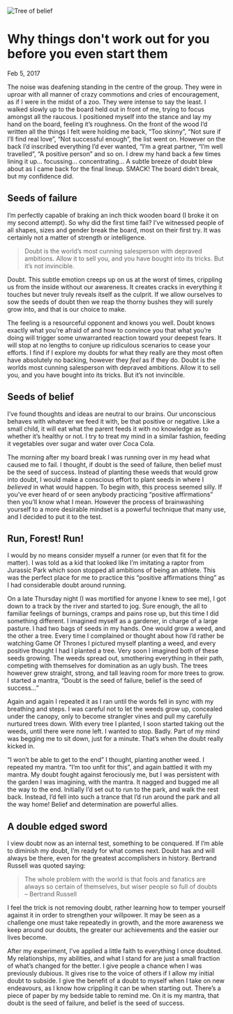 <!--
title: Why things don't work out for you before you even start them
date: Feb 5, 2017
watermarkImg: /images/content/article-6/watermark.png
watermarkAlt: Tree of belief
-->
![Tree of belief][image-1]
# Why things don't work out for you before you even start them
<time> Feb 5, 2017 </time>

The noise was deafening standing in the centre of the group. They were in uproar with all manner of crazy commotions and cries of encouragement, as if I were in the midst of a zoo. They were intense to say the least. I walked slowly up to the board held out in front of me, trying to focus amongst all the raucous. I positioned myself into the stance and lay my hand on the board, feeling it’s roughness. On the front of the wood I’d written all the things I felt were holding me back, “Too skinny”, “Not sure if I’ll find real love”, “Not successful enough”, the list went on. However on the back I’d inscribed everything I’d ever wanted, “I’m a great partner, “I’m well travelled”, “A positive person” and so on. I drew my hand back a few times lining it up… focussing… concentrating… A subtle breeze of doubt blew about as I came back for the final lineup. SMACK! The board didn’t break, but my confidence did.

## Seeds of failure
I’m perfectly capable of braking an inch thick wooden board (I broke it on my second attempt). So why did the first time fail? I’ve witnessed people of all shapes, sizes and gender break the board, most on their first try. It was certainly not a matter of strength or intelligence. 

> Doubt is the world’s most cunning salesperson with depraved ambitions. Allow it to sell you, and you have bought into its tricks. But it’s not invincible.

Doubt. This subtle emotion creeps up on us at the worst of times, crippling us from the inside without our awareness. It creates cracks in everything it touches but never truly reveals itself as the culprit. If we allow ourselves to sow the seeds of doubt then we reap the thorny bushes they will surely grow into, and that is our choice to make. 

The feeling is a resourceful opponent and knows you well. Doubt knows exactly what you’re afraid of and how to convince you that what you’re doing will trigger some unwarranted reaction toward your deepest fears. It will stop at no lengths to conjure up ridiculous scenarios to cease your efforts. I find if I explore my doubts for what they really are they most often have absolutely no backing, however they *feel* as if they do. Doubt is the worlds most cunning salesperson with depraved ambitions. Allow it to sell you, and you have bought into its tricks. But it’s not invincible.

## Seeds of belief
I’ve found thoughts and ideas are neutral to our brains. Our unconscious behaves with whatever we feed it with, be that positive or negative. Like a small child, it will eat what the parent feeds it with no knowledge as to whether it’s healthy or not. I try to treat my mind in a similar fashion, feeding it vegetables over sugar and water over Coca Cola. 

The morning after my board break I was running over in my head what caused me to fail. I thought, if doubt is the seed of failure, then belief must be the seed of success. Instead of planting these weeds that would grow into doubt, I would make a conscious effort to plant seeds in where I *believed* in what would happen. To begin with, this process seemed silly. If you’ve ever heard of or seen anybody practicing “positive affirmations” then you’ll know what I mean. However the process of brainwashing yourself to a more desirable mindset is a powerful technique that many use, and I decided to put it to the test.

## Run, Forest! Run!
I would by no means consider myself a runner (or even that fit for the matter). I was told as a kid that looked like I’m imitating a raptor from Jurassic Park which soon stopped all ambitions of being an athlete. This was the perfect place for me to practice this “positive affirmations thing” as I had considerable doubt around running.

On a late Thursday night (I was mortified for anyone I knew to see me), I got down to a track by the river and started to jog. Sure enough, the all to familiar feelings of burnings, cramps and pains rose up, but this time I did something different. I imagined myself as a gardener, in charge of a large pasture. I had two bags of seeds in my hands. One would grow a weed, and the other a tree. Every time I complained or thought about how I’d rather be watching Game Of Thrones I pictured myself planting a weed, and every positive thought I had I planted a tree. Very soon I imagined both of these seeds growing. The weeds spread out, smothering everything in their path, competing with themselves for domination as an ugly bush. The trees however grew straight, strong, and tall leaving room for more trees to grow. I started a mantra, “Doubt is the seed of failure, belief is the seed of success…” 

Again and again I repeated it as I ran until the words fell in sync with my breathing and steps. I was careful not to let the weeds grow up, concealed under the canopy, only to become strangler vines and pull my carefully nurtured trees down. With every tree I planted, I soon started taking out the weeds, until there were none left. I wanted to stop. Badly. Part of my mind was begging me to sit down, just for a minute. That’s when the doubt really kicked in.

“I won’t be able to get to the end” I thought, planting another weed. I repeated my mantra. “I’m too unfit for this”, and again battled it with my mantra. My doubt fought against ferociously me, but I was persistent with the garden I was imagining, with the mantra. It nagged and bugged me all the way to the end. Initially I’d set out to run to the park, and walk the rest back. Instead, I’d fell into such a trance that I’d run around the park and all the way home! Belief and determination are powerful allies.

## A double edged sword
I view doubt now as an internal test, something to be conquered. If I’m able to diminish my doubt, I’m ready for what comes next. Doubt has and will always be there, even for the greatest accomplishers in history. Bertrand Russell was quoted saying: 

> The whole problem with the world is that fools and fanatics are always so certain of themselves, but wiser people so full of doubts <br>
> – Bertrand Russell

I feel the trick is not removing doubt, rather learning how to temper yourself against it in order to strengthen your willpower. It may be seen as a challenge one must take repeatedly in growth, and the more awareness we keep around our doubts, the greater our achievements and the easier our lives become.

After my experiment, I’ve applied a little faith to everything I once doubted. My relationships, my abilities, and what I stand for are just a small fraction of what’s changed for the better. I give people a chance when I was previously dubious. It gives rise to the voice of others if I allow my initial doubt to subside. I give the benefit of a doubt to myself when I take on new endeavours, as I know how crippling it can be when starting out. There’s a piece of paper by my bedside table to remind me. On it is my mantra, that doubt is the seed of failure, and belief is the seed of success.

[image-1]:	/images/content/article-6/header.png "Tree of belief"